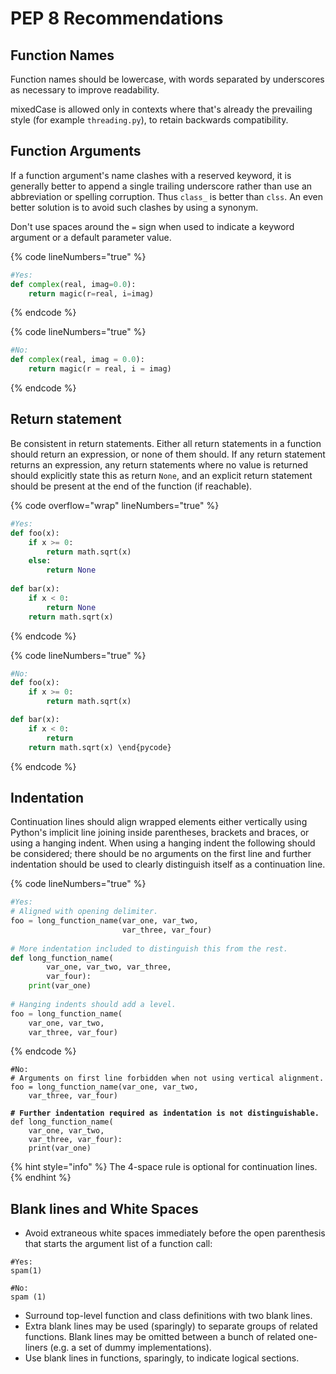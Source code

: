 # PEP 8 Recommendations

## Function Names

Function names should be lowercase, with words separated by underscores as necessary to improve readability.

mixedCase is allowed only in contexts where that's already the prevailing style (for example `threading.py`), to retain backwards compatibility.

## Function Arguments

If a function argument's name clashes with a reserved keyword, it is generally better to append a single trailing underscore rather than use an abbreviation or spelling corruption. Thus `class_` is better than `clss`. An even better solution is to avoid such clashes by using a synonym.

Don't use spaces around the `=` sign when used to indicate a keyword argument or a default parameter value.

{% code lineNumbers="true" %}
```python
#Yes: 
def complex(real, imag=0.0): 
    return magic(r=real, i=imag) 
```
{% endcode %}

{% code lineNumbers="true" %}
```python
#No: 
def complex(real, imag = 0.0): 
    return magic(r = real, i = imag)
```
{% endcode %}

## Return statement

Be consistent in return statements. Either all return statements in a function should return an expression, or none of them should. If any return statement returns an expression, any return statements where no value is returned should explicitly state this as return `None`, and an explicit return statement should be present at the end of the function (if reachable).

{% code overflow="wrap" lineNumbers="true" %}
```python
#Yes: 
def foo(x): 
    if x >= 0: 
        return math.sqrt(x) 
    else: 
        return None
        
def bar(x): 
    if x < 0: 
        return None 
    return math.sqrt(x) 
```
{% endcode %}

{% code lineNumbers="true" %}
```python
#No: 
def foo(x): 
    if x >= 0: 
        return math.sqrt(x)

def bar(x): 
    if x < 0: 
        return 
    return math.sqrt(x) \end{pycode}
```
{% endcode %}

## Indentation

Continuation lines should align wrapped elements either vertically using Python's implicit line joining inside parentheses, brackets and braces, or using a hanging indent. When using a hanging indent the following should be considered; there should be no arguments on the first line and further indentation should be used to clearly distinguish itself as a continuation line.

{% code lineNumbers="true" %}
```python
#Yes:
# Aligned with opening delimiter.
foo = long_function_name(var_one, var_two, 
                         var_three, var_four)
                         
# More indentation included to distinguish this from the rest.
def long_function_name( 
        var_one, var_two, var_three, 
        var_four): 
    print(var_one)
    
# Hanging indents should add a level.
foo = long_function_name( 
    var_one, var_two, 
    var_three, var_four)
```
{% endcode %}

<pre class="language-python" data-line-numbers><code class="lang-python">#No:
# Arguments on first line forbidden when not using vertical alignment.
foo = long_function_name(var_one, var_two, 
    var_three, var_four)
    
<strong># Further indentation required as indentation is not distinguishable.
</strong>def long_function_name( 
    var_one, var_two, 
    var_three, var_four): 
    print(var_one)
</code></pre>

{% hint style="info" %}
The 4-space rule is optional for continuation lines.
{% endhint %}

## Blank lines and White Spaces

* Avoid extraneous white spaces immediately before the open parenthesis that starts the argument list of a function call:

```
#Yes: 
spam(1)
```

```
#No:
spam (1)
```

* Surround top-level function and class definitions with two blank lines.
* Extra blank lines may be used (sparingly) to separate groups of related functions. Blank lines may be omitted between a bunch of related one-liners (e.g. a set of dummy implementations).
* Use blank lines in functions, sparingly, to indicate logical sections.
